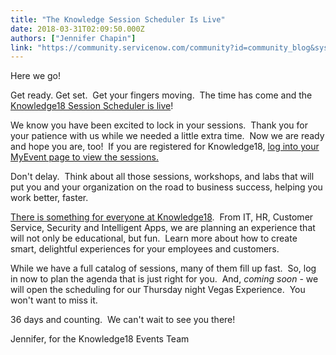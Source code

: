 ```yaml
---
title: "The Knowledge Session Scheduler Is Live"
date: 2018-03-31T02:09:50.000Z
authors: ["Jennifer Chapin"]
link: "https://community.servicenow.com/community?id=community_blog&sys_id=e1c7fd23db855784c310fb651f961969"
---
```

<p>Here we go!</p>
<p>Get ready. Get set.  Get your fingers moving.  The time has come and the <a href="https://www.servicenowevents.com/servicenowknowledge18/myevent_home" rel="nofollow">Knowledge18 Session Scheduler is live</a>!</p>
<p>We know you have been excited to lock in your sessions.  Thank you for your patience with us while we needed a little extra time.  Now we are ready and hope you are, too!  If you are registered for Knowledge18, <a href="https://www.servicenowevents.com/servicenowknowledge18/myevent_home" rel="nofollow">log into your MyEvent page to view the sessions.</a></p>
<p>Don&#39;t delay.  Think about all those sessions, workshops, and labs that will put you and your organization on the road to business success, helping you work better, faster.</p>
<p><a href="https://knowledge.servicenow.com/video-library/preshow.html" rel="nofollow">There is something for everyone at Knowledge18</a>.  From IT, HR, Customer Service, Security and Intelligent Apps, we are planning an experience that will not only be educational, but fun.  Learn more about how to create smart, delightful experiences for your employees and customers.</p>
<p>While we have a full catalog of sessions, many of them fill up fast.  So, log in now to plan the agenda that is just right for you.  And, <em>coming soon</em> - we will open the scheduling for our Thursday night Vegas Experience.  You won&#39;t want to miss it.</p>
<p>36 days and counting.  We can&#39;t wait to see you there!</p>
<p>Jennifer, for the Knowledge18 Events Team</p>